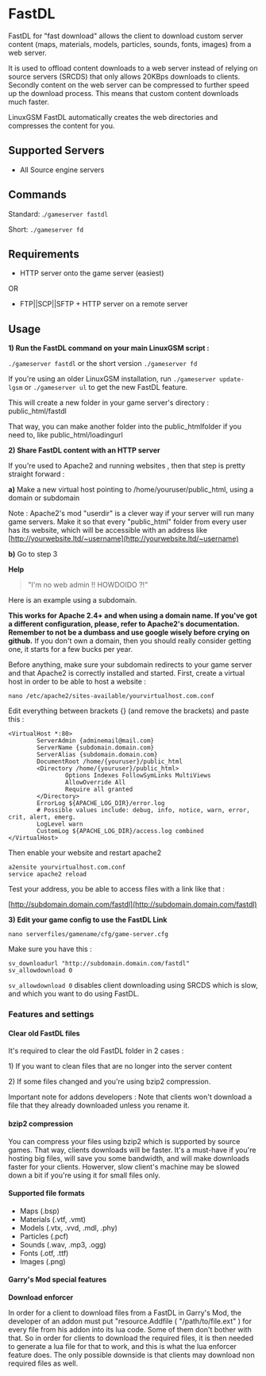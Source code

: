 # FastDL

FastDL for "fast download" allows the client to download custom server content \(maps, materials, models, particles, sounds, fonts, images\) from a web server.

It is used to offload content downloads to a web server instead of relying on source servers \(SRCDS\) that only allows 20KBps downloads to clients. Secondly content on the web server can be compressed to further speed up the download process. This means that custom content downloads much faster.

LinuxGSM FastDL automatically creates the web directories and compresses the content for you.

## Supported Servers

* All Source engine servers

## Commands

Standard: .`/gameserver fastdl`

Short: `./gameserver fd`

## Requirements

* HTTP server onto the game server \(easiest\)

OR

* FTP\|\|SCP\|\|SFTP + HTTP server on a remote server

## Usage

**1\) Run the FastDL command on your main LinuxGSM script :**

`./gameserver fastdl` or the short version `./gameserver fd`

If you're using an older LinuxGSM installation, run `./gameserver update-lgsm` or `./gameserver ul` to get the new FastDL feature.

This will create a new folder in your game server's directory : public\_html/fastdl

That way, you can make another folder into the public\_htmlfolder if you need to, like public\_html/loadingurl

**2\) Share FastDL content with an HTTP server**

If you're used to Apache2 and running websites , then that step is pretty straight forward :

**a\)** Make a new virtual host pointing to /home/youruser/public\_html, using a domain or subdomain

Note : Apache2's mod "userdir" is a clever way if your server will run many game servers. Make it so that every "public\_html" folder from every user has its website, which will be accessible with an address like [http://yourwebsite.ltd/~username](http://yourwebsite.ltd/~username)

**b\)** Go to step 3

**Help**

> "I'm no web admin !! HOWDOIDO ?!"

Here is an example using a subdomain.

**This works for Apache 2.4+ and when using a domain name. If you've got a different configuration, please, refer to Apache2's documentation. Remember to not be a dumbass and use google wisely before crying on github.** If you don't own a domain, then you should really consider getting one, it starts for a few bucks per year.

Before anything, make sure your subdomain redirects to your game server and that Apache2 is correctly installed and started. First, create a virtual host in order to be able to host a website :

`nano /etc/apache2/sites-available/yourvirtualhost.com.conf`

Edit everything between brackets {} \(and remove the brackets\) and paste this :

```text
<VirtualHost *:80>
        ServerAdmin {adminemail@mail.com}
        ServerName {subdomain.domain.com}
        ServerAlias {subdomain.domain.com}
        DocumentRoot /home/{youruser}/public_html
        <Directory /home/{youruser}/public_html>
                Options Indexes FollowSymLinks MultiViews
                AllowOverride All
                Require all granted
        </Directory>
        ErrorLog ${APACHE_LOG_DIR}/error.log
        # Possible values include: debug, info, notice, warn, error, crit, alert, emerg.
        LogLevel warn
        CustomLog ${APACHE_LOG_DIR}/access.log combined
</VirtualHost>
```

Then enable your website and restart apache2

```text
a2ensite yourvirtualhost.com.conf
service apache2 reload
```

Test your address, you be able to access files with a link like that :

[http://subdomain.domain.com/fastdl](http://subdomain.domain.com/fastdl)

**3\) Edit your game config to use the FastDL Link**

`nano serverfiles/gamename/cfg/game-server.cfg`

Make sure you have this :

```text
sv_downloadurl "http://subdomain.domain.com/fastdl"
sv_allowdownload 0
```

`sv_allowdownload 0` disables client downloading using SRCDS which is slow, and which you want to do using FastDL.

### Features and settings

#### Clear old FastDL files

It's required to clear the old FastDL folder in 2 cases :

1\) If you want to clean files that are no longer into the server content

2\) If some files changed and you're using bzip2 compression.

Important note for addons developers : Note that clients won't download a file that they already downloaded unless you rename it.

#### bzip2 compression

You can compress your files using bzip2 which is supported by source games. That way, clients downloads will be faster. It's a must-have if you're hosting big files, will save you some bandwidth, and will make downloads faster for your clients. Howerver, slow client's machine may be slowed down a bit if you're using it for small files only.

#### Supported file formats

* Maps \(.bsp\)
* Materials \(.vtf, .vmt\)
* Models \(.vtx, .vvd, .mdl, .phy\)
* Particles \(.pcf\)
* Sounds \(.wav, .mp3, .ogg\)
* Fonts \(.otf, .ttf\)
* Images \(.png\)

#### Garry's Mod special features

**Download enforcer**

In order for a client to download files from a FastDL in Garry's Mod, the developer of an addon must put "resource.Addfile \( "/path/to/file.ext" \) for every file from his addon into its lua code. Some of them don't bother with that. So in order for clients to download the required files, it is then needed to generate a lua file for that to work, and this is what the lua enforcer feature does. The only possible downside is that clients may download non required files as well.

